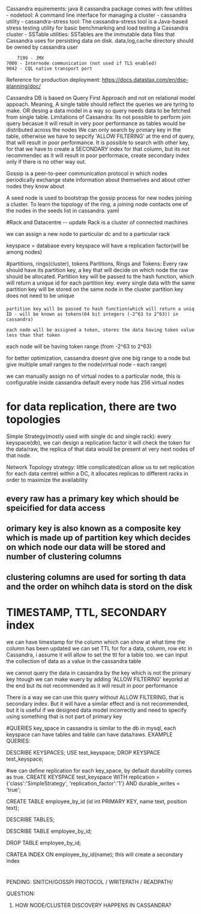 Cassandra equirements: 
	java 8
	cassandra package comes with few utilities
		- nodetool: A command line interface for managing a cluster
		- cassandra utility
		- cassandra-stress tool: The cassandra-stress tool is a Java-based stress testing utility for basic benchmarking and load testing a Cassandra cluster
		- SSTable utilities: SSTables are the immutable data files that Cassandra uses for persisting data on disk.
	data,log,cache directory should be owned by cassandra user
	 
    	7199 - JMX
	7000 - Internode communication (not used if TLS enabled)
	9042 - CQL native transport port


Reference for production deployment: https://docs.datastax.com/en/dse-planning/doc/

Cassandra DB is based on Query First Approach and not on relational model appoach.
Meaning, A single table should reflect the queries we are tyring to make. OR desing a data model in a way so query needs data to be fetched from single table.
Limitations of Cassandra: 
	Its not possible to perform join query becasue it will result in very poor performance as tables would be distributed across the nodes
	We can only search by primary key in the table, otherwise we have to sepcify 'ALLOW FILTERING' at the end of query, that will result in poor performance.
	It is possible to search with other key, for that we have to create a SECONDARY index for that column, but its not recommendec as it will result  in poor performace, create secondary index only if there is no other way out.

Gossip is a peer-to-peer communication protocol in which nodes periodically exchange state information about themselves and about other nodes they know about

A seed node is used to bootstrap the gossip process for new nodes joining a cluster. To learn the topology of the ring, a joining node contacts one of the nodes in the seeds list in cassandra. yaml

#Rack and Datacentre -- update
Rack is a cluster of connected machines

we can assign a new node to particular dc and to a particular rack

keyspace  =  database
every keyspace will have a replication factor(will be among nodes)


#partitions, rings(cluster), tokens
Partitions, Rings and Tokens:
	Every raw should have its partition key, a key that will decide on which node the raw should be allocated.
	Partition key will be passed to the hash function, which will return a unique id for each partition key.
	every single data with the same partition key will be stored on  the same node in the cluster
	partition key does not need to be unique
####
    partition key will be passed to hash function(which will return a uniq ID - will be known as tokens(64 bit integers (-2^63 to 2^63)) in cassandra)

    each node will be assigned a token, stores the data having token value less than that token

each node will be having token range (from -2^63 to 2^63)


for better optimization, cassandra doesnt give one big range to a node but give multiple small ranges to the node(virtual node - each range)

we can manually assign no of virtual nodes to a particular node, this is configurable inside cassandra
default every node has 256 virtual nodes

# for data replication, there are two topologies
Simple Strategy(mostly used with single dc and single rack):
	every keyspace(db), we can design a replication factor
	it will check the token for the data/raw, the replica of that data would be present at very next nodes of that node.

Network Topology strategy: little complicated(can allow us to set replication for each data centre)
	within a DC, it allocates replicas to different racks in order to maximize the availability


## every raw has a primary key which should be speicified for data access
## orimary key is also known as a composite key which is made up of partition key which decides on which node our data will be stored and number of clustering columns  
## clustering columns are used for sorting th data and the order on whihch data is stord on the disk

# TIMESTAMP, TTL, SECONDARY index 
we can have timestamp for the column which can show at what time the column has been updated
we can set TTL for for a data, column, row etc in Cassandra, i assume it will allow to set the ttl for a table too.
we can input the collection of data as a value in the cassandra table


we cannot query the data in cassandra by the key which is not the primary key
htough we can make wuery by adding 'ALLOW FILTERING' keyorkd at the end but its not recommended as it will result in poor performance


There is a way we can use this query without ALLOW FILTERING, that is secondary index. But it will have a similar effect and is not recommended, but it is useful if we designed data model incorrectly and need to specify using something that is not part of primary key

#QUERIES
key_space in cassandra is similar to the db in mysql, each keyspace can have tables and table can have data/raws.
EXAMPLE QUERIES:

DESCRIBE KEYSPACES;
USE test_keyspace;
DROP KEYSPACE test_keyspace;

#we can define replication for each key_space, by default durability comes as true.
CREATE KEYSPACE test_keyspace WITH replication = {'class':'SimpleStrategy', 'replication_factor':'1'} AND durable_writes = 'true';

CREATE TABLE employee_by_id (id int PRIMARY KEY, name text, position text);

DESCRIBE TABLES;

DESCRIBE TABLE employee_by_id;

DROP TABLE employee_by_id;

CRATEA INDEX ON employee_by_id(name); this will create a secondary index

#
PENDING: SNITCH/GOSSPI PROTOCOL / WRITEPATH / READPATH/ 

QUESTION:
1) HOW NODE/CLUSTER DISCOVERY HAPPENS IN CASSANDRA?

